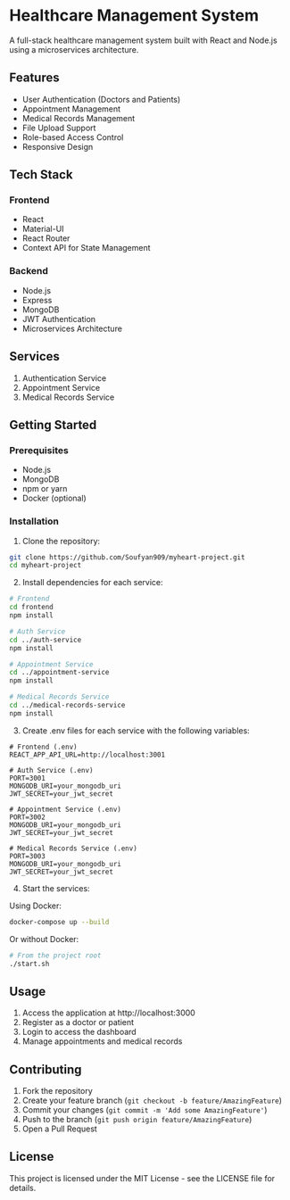 # Healthcare Management System

A full-stack healthcare management system built with React and Node.js using a microservices architecture.

## Features

- User Authentication (Doctors and Patients)
- Appointment Management
- Medical Records Management
- File Upload Support
- Role-based Access Control
- Responsive Design

## Tech Stack

### Frontend
- React
- Material-UI
- React Router
- Context API for State Management

### Backend
- Node.js
- Express
- MongoDB
- JWT Authentication
- Microservices Architecture

## Services

1. Authentication Service
2. Appointment Service
3. Medical Records Service

## Getting Started

### Prerequisites
- Node.js
- MongoDB
- npm or yarn
- Docker (optional)

### Installation

1. Clone the repository:
```bash
git clone https://github.com/Soufyan909/myheart-project.git
cd myheart-project
```

2. Install dependencies for each service:
```bash
# Frontend
cd frontend
npm install

# Auth Service
cd ../auth-service
npm install

# Appointment Service
cd ../appointment-service
npm install

# Medical Records Service
cd ../medical-records-service
npm install
```

3. Create .env files for each service with the following variables:
```
# Frontend (.env)
REACT_APP_API_URL=http://localhost:3001

# Auth Service (.env)
PORT=3001
MONGODB_URI=your_mongodb_uri
JWT_SECRET=your_jwt_secret

# Appointment Service (.env)
PORT=3002
MONGODB_URI=your_mongodb_uri
JWT_SECRET=your_jwt_secret

# Medical Records Service (.env)
PORT=3003
MONGODB_URI=your_mongodb_uri
JWT_SECRET=your_jwt_secret
```

4. Start the services:

Using Docker:
```bash
docker-compose up --build
```

Or without Docker:
```bash
# From the project root
./start.sh
```

## Usage

1. Access the application at http://localhost:3000
2. Register as a doctor or patient
3. Login to access the dashboard
4. Manage appointments and medical records

## Contributing

1. Fork the repository
2. Create your feature branch (`git checkout -b feature/AmazingFeature`)
3. Commit your changes (`git commit -m 'Add some AmazingFeature'`)
4. Push to the branch (`git push origin feature/AmazingFeature`)
5. Open a Pull Request

## License

This project is licensed under the MIT License - see the LICENSE file for details.
